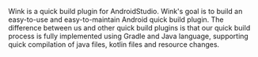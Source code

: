 
<!-- Plugin description -->
Wink is a quick build plugin for AndroidStudio. Wink's goal is to build an easy-to-use and easy-to-maintain Android quick build plugin.
The difference between us and other quick build plugins is that our quick build process is fully implemented using Gradle and Java language, 
supporting quick compilation of java files, kotlin files and resource changes.
<!-- Plugin description end -->

